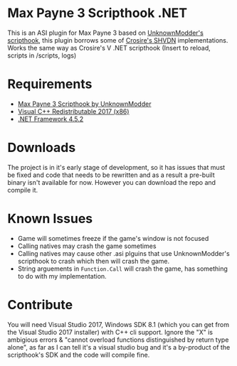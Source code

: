 # Max Payne 3 Scripthook .NET

This is an ASI plugin for Max Payne 3 based on [UnknownModder's scripthook](https://unknownmodder.github.io/maxpayne3), this plugin borrows some of [Crosire's SHVDN](https://github.com/crosire/scripthookvdotnet) implementations.
Works the same way as Crosire's V .NET scripthook (Insert to reload, scripts in /scripts, logs)

# Requirements
* [Max Payne 3 Scripthook by UnknownModder](https://unknownmodder.github.io/maxpayne3)
* [Visual C++ Redistributable 2017 (x86)](https://support.microsoft.com/en-us/help/2977003/the-latest-supported-visual-c-downloads)
* [.NET Framework 4.5.2](https://www.microsoft.com/net/download/dotnet-framework-runtime/net452)

# Downloads
The project is in it's early stage of development, so it has issues that must be fixed and code that needs to be rewritten and as a result a pre-built binary isn't available for now. However you can download the repo and compile it.

# Known Issues
* Game will sometimes freeze if the game's window is not focused
* Calling natives may crash the game sometimes
* Calling natives may cause other .asi plguins that use UnknownModder's scripthook to crash which then will crash the game.
* String arguements in `Function.Call` will crash the game, has something to do with my implementation.

# Contribute
You will need Visual Studio 2017, Windows SDK 8.1 (which you can get from the Visual Studio 2017 installer) with C++ cli support.
Ignore the "X" is ambigious errors & "cannot overload functions distinguished by return type alone", as far as I can tell it's a visual studio bug and it's a by-product of the scripthook's SDK and the code will compile fine.
